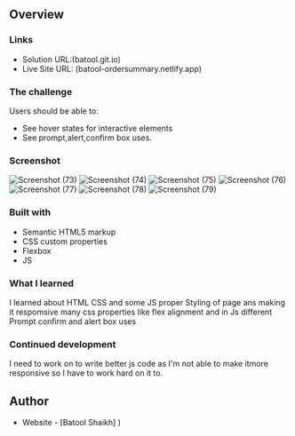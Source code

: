 



## Overview
### Links

- Solution URL:(batool.git.io)
- Live Site URL: (batool-ordersummary.netlify.app)

### The challenge

Users should be able to:

- See hover states for interactive elements
- See prompt,alert,confirm box uses.

### Screenshot
![Screenshot (73)](https://user-images.githubusercontent.com/87482863/134523230-e7f9f732-48d8-4b26-8e47-e0ca5f419a51.png)
![Screenshot (74)](https://user-images.githubusercontent.com/87482863/134523271-b02ac9c2-f438-48ca-a760-fee4f05df426.png)
![Screenshot (75)](https://user-images.githubusercontent.com/87482863/134523300-44303659-1803-4fd5-b653-acc0f1edf4e4.png)
![Screenshot (76)](https://user-images.githubusercontent.com/87482863/134523333-8f279004-02df-4e67-92f2-18551feb1cdc.png)
![Screenshot (77)](https://user-images.githubusercontent.com/87482863/134523374-f46340b8-90a2-4a69-b9ca-e5aa55564748.png)
![Screenshot (78)](https://user-images.githubusercontent.com/87482863/134523412-b8d1a694-2a8d-445b-a6e6-f233a5c80082.png)
![Screenshot (79)](https://user-images.githubusercontent.com/87482863/134523176-2e9df948-8fdc-4b3d-888f-8f9a445e8924.png)








### Built with

- Semantic HTML5 markup
- CSS custom properties
- Flexbox
- JS




### What I learned
I learned about HTML CSS and some JS
proper Styling of page ans making it respomsive
many css properties like flex alignment
and in Js different Prompt confirm and alert box uses 





### Continued development

I need to work on to write better js code as I'm not able to make itmore responsive so I have to work hard on it to.




## Author

- Website - [Batool Shaikh]
)






